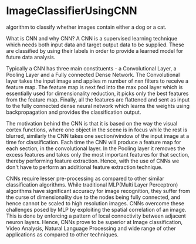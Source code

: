 # ImageClassifierUsingCNN

algorithm to classify whether images contain either a dog or a cat.

What is CNN and why CNN?
A CNN is a supervised learning technique which needs both input data and target output data to be supplied. These are classified by using their labels in order to provide a learned model for future data analysis.

Typically a CNN has three main constituents - a Convolutional Layer, a Pooling Layer and a Fully connected Dense Network. The Convolutional layer takes the input image and applies m number of nxn filters to receive a feature map. The feature map is next fed into the max pool layer which is essentially used for dimensionality reduction, it picks only the best features from the feature map. Finally, all the features are flattened and sent as input to the fully connected dense neural network which learns the weights using backpropagation and provides the classification output.

The motivation behind the CNN is that it is based on the way the visual cortex functions, where one object in the scene is in focus while the rest is blurred, similarly the CNN takes one section/window of the input image at a time for classification. Each time the CNN will produce a feature map for each section, in the convolutional layer. In the Pooling layer it removes the excess features and takes only the most important features for that section, thereby performing feature extraction. Hence, with the use of CNNs we don't have to perform an additional feature extraction technique.

CNNs require lesser pre-processing as compared to other similar classification algorithms. While traditional MLP(Multi Layer Perceptron) algorithms have significant accuracy for image recognition, they suffer from the curse of dimensionality due to the nodes being fully connected, and hence cannot be scaled to high resolution images. CNNs overcome these challenges posed by MLP by exploiting the spatial correlation of an image. This is done by enforcing a pattern of local connectivity between adjacent neuron layers. Hence, CNNs prove to be superior at Image classification, Video Analysis, Natural Language Processing and wide range of other applications as compared to other techniques.
